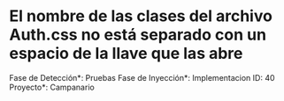 # El nombre de las clases del archivo Auth.css no está separado con un espacio de la llave que las abre

Fase de Detección*: Pruebas
Fase de Inyección*: Implementacion
ID: 40
Proyecto*: Campanario